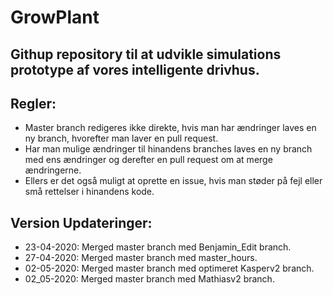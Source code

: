 # GrowPlant

## Githup repository til at udvikle simulations prototype af vores intelligente drivhus.
## Regler:
* Master branch redigeres ikke direkte, hvis man har ændringer laves en ny branch, hvorefter man laver en pull request.
* Har man mulige ændringer til hinandens branches laves en ny branch med ens ændringer og derefter en pull request om at merge ændringerne.
* Ellers er det også muligt at oprette en issue, hvis man støder på fejl eller små rettelser i hinandens kode.
## Version Updateringer:
* 23-04-2020: Merged master branch med Benjamin_Edit branch.
* 27-04-2020: Merged master branch med master_hours.
* 02-05-2020: Merged master branch med optimeret Kasperv2 branch.
* 02_05-2020: Merged master branch med Mathiasv2 branch.
